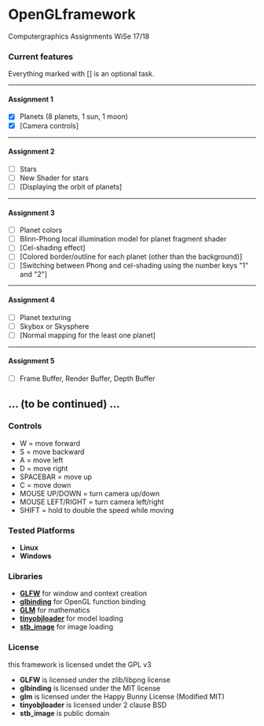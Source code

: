 # OpenGLframework
Computergraphics Assignments WiSe 17/18
  
  
### Current features
Everything marked with [] is an optional task.
  
----
#### Assignment 1
- [x] Planets (8 planets, 1 sun, 1 moon)
- [x] [Camera controls]
----
#### Assignment 2
- [ ] Stars
- [ ] New Shader for stars
- [ ] [Displaying the orbit of planets]
----
#### Assignment 3
- [ ] Planet colors
- [ ] Blinn-Phong local illumination model for planet fragment shader
- [ ] [Cel-shading effect]
- [ ] [Colored border/outline for each planet (other than the background)]
- [ ] [Switching between Phong and cel-shading using the number keys "1" and "2"]
----
#### Assignment 4
- [ ] Planet texturing
- [ ] Skybox or Skysphere
- [ ] [Normal mapping for the least one planet]
----
#### Assignment 5
- [ ] Frame Buffer, Render Buffer, Depth Buffer

...
(to be continued)
...
----
  
  
### Controls

* W = move forward
* S = move backward
* A = move left
* D = move right
* SPACEBAR = move up
* C = move down
* MOUSE UP/DOWN = turn camera up/down
* MOUSE LEFT/RIGHT = turn camera left/right
* SHIFT = hold to double the speed while moving
  
  
### Tested Platforms
* **Linux**
* **Windows**
  
  
### Libraries
* [**GLFW**](http://www.glfw.org/) for window and context creation
* [**glbinding**](https://github.com/cginternals/glbinding) for OpenGL function binding
* [**GLM**](glm.g-truc.net/) for mathematics
* [**tinyobjloader**](http://syoyo.github.io/tinyobjloader/) for model loading
* [**stb_image**](https://github.com/nothings/stb) for image loading
  
  
### License
this framework is licensed undet the GPL v3
* **GLFW** is licensed under the zlib/libpng license
* **glbinding** is licensed under the MIT license
* **glm** is licensed under the Happy Bunny License (Modified MIT)
* **tinyobjloader** is licensed under 2 clause BSD
* **stb_image** is public domain
